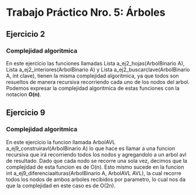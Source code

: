 # Trabajo Práctico Nro. 5: Árboles

## Ejercicio 2
### Complejidad algoritmica
En este ejercicio las funciones llamadas Lista a_ej2_hojas(ArbolBinario A), Lista a_ej2_interiores(ArbolBinario A) y Lista a_ej2_buscarclave(ArbolBinario A, int clave), tienen la misma complejidad algoritmica, ya que todos son resueltos de manera recursiva recorriendo cada uno de los nodos del arbol.
Podemos expresar la complejidad algoritmica de estas funciones con la notacion **O(n)**.

## Ejercicio 9
### Complejidad algoritmica
En este ejercicio la funcion llamada ArbolAVL a_ej9_construiravl(ArbolBinario A) lo que hace es llamar a una funcion recursiva que irá recorriendo todos los nodos y agregandolo a un arbol avl de resultado. Dado que cada nodo se recorre una sola vez, decimos que la complejidad de esta funcion es de O(n).
Esto mismo sucede en la funcion int a_ej9_diferenciaalturas(ArbolBinario A, ArbolAVL AVL), la cual recorre todos los nodos de ambos arboles recibidos por parametro, lo cual nos da que la complejidad en este caso es de O(2n).
